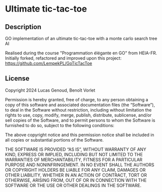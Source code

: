 # Ultimate tic-tac-toe


## Description
GO implementation of an ultimate tic-tac-toe with a monte carlo search tree AI

Realised during the course "Programmation élégante en GO" from HEIA-FR. Initially forked, refactored and improved upon this project: https://github.com/LempekPL/GoTicTacToe

## License
Copyright 2024 Lucas Genoud, Benoît Vorlet

Permission is hereby granted, free of charge, to any person obtaining a copy of this software and associated documentation files (the “Software”), to deal in the Software without restriction, including without limitation the rights to use, copy, modify, merge, publish, distribute, sublicense, and/or sell copies of the Software, and to permit persons to whom the Software is furnished to do so, subject to the following conditions:

The above copyright notice and this permission notice shall be included in all copies or substantial portions of the Software.

THE SOFTWARE IS PROVIDED “AS IS”, WITHOUT WARRANTY OF ANY KIND, EXPRESS OR IMPLIED, INCLUDING BUT NOT LIMITED TO THE WARRANTIES OF MERCHANTABILITY, FITNESS FOR A PARTICULAR PURPOSE AND NONINFRINGEMENT. IN NO EVENT SHALL THE AUTHORS OR COPYRIGHT HOLDERS BE LIABLE FOR ANY CLAIM, DAMAGES OR OTHER LIABILITY, WHETHER IN AN ACTION OF CONTRACT, TORT OR OTHERWISE, ARISING FROM, OUT OF OR IN CONNECTION WITH THE SOFTWARE OR THE USE OR OTHER DEALINGS IN THE SOFTWARE.
